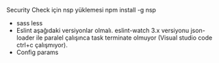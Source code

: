 Security Check için nsp yüklemesi
npm install -g nsp

* sass less
* Eslint  aşağıdaki versiyonlar olmalı. eslint-watch 3.x versiyonu json-loader ile paralel çalışınca task terminate olmuyor (Visual studio code ctrl+c çalışmıyor).
* Config params


